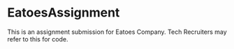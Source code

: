 # EatoesAssignment

This is an assignment submission for Eatoes Company. Tech Recruiters may refer to this for code.
